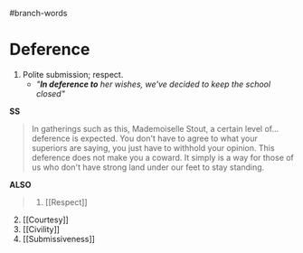 #branch-words 
# Deference
1. Polite submission; respect.
	- *"**In deference to** her wishes, we've decided to keep the school closed"*


**SS**
> In gatherings such as this, Mademoiselle Stout, a certain level of... deference is expected. You don't have to agree to what your superiors are saying, you just have to withhold your opinion. This deference does not make you a coward. It simply is a way for those of us who don't have strong land under our feet to stay standing.


**ALSO**
> 1. [[Respect]]
2. [[Courtesy]]
3. [[Civility]]
4. [[Submissiveness]]